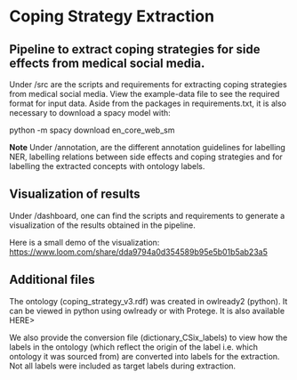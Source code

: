 # Coping Strategy Extraction
## Pipeline to extract coping strategies for side effects from medical social media. 

Under /src are the scripts and requirements for extracting coping strategies from medical social media. View the example-data file to see the required format for input data.
Aside from the packages in requirements.txt, it is also necessary to download a spacy model with: 

python -m spacy download en_core_web_sm

**Note**  Under /annotation, are the different annotation guidelines for labelling NER, labelling relations between side effects and coping strategies and for labelling the extracted concepts with ontology labels.

## Visualization of results

Under /dashboard, one can find the scripts and requirements to generate a visualization of the results obtained in the pipeline. 

Here is a small demo of the visualization:
https://www.loom.com/share/dda9794a0d354589b95e5b01b5ab23a5


## Additional files

The ontology (coping_strategy_v3.rdf) was created in owlready2 (python). It can be viewed in python using owlready or with Protege. It is also available HERE> 

We also provide the conversion file (dictionary_CSix_labels) to view how the labels in the ontology (which reflect the origin of the label i.e. which ontology it was sourced from) are converted into labels for the extraction. Not all labels were included as target labels during extraction. 
